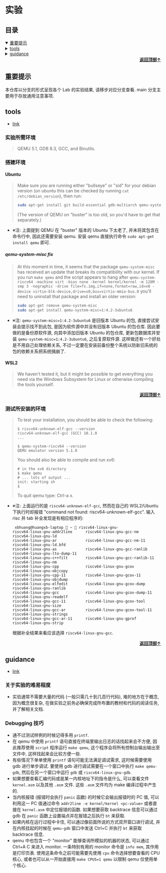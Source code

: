 # 实验

## <a id="toc"></a>目录

<details open="open"><summary><a href="#1">重要提示</a></summary>
</details>
<details><summary><a href="#2">tools</a></summary>

- <a href="#2.1">实验所需环境</a>
- <a href="#2.2">搭建环境</a>
  - <a href="#2.2.1">Ubuntu</a>
    - <a href="#2.2.1.1">qemu-system-misc fix</a>
  - <a href="#2.2.2">WSL2</a>
- <a href="#2.3">测试所安装的环境</a>

</details>
<details><summary><a href="#3">guidance</a></summary>

- <a href="#3.1">关于实验的难易程度</a>
- <a href="#3.2">Debugging 技巧</a>

</details>

<div align="right"><b><a href="#toc">返回顶部↑</a></b></div>

## <a id="1"></a>重要提示

本仓库以分支的形式呈现各个 Lab 的实验结果, 请移步对应分支查看. main 分支主要用于存放通用注意事项.

## <a id="2"></a>tools

- [link](https://pdos.csail.mit.edu/6.1810/2020/tools.html)

### <a id="2.1"></a>实验所需环境

> QEMU 5.1, GDB 8.3, GCC, and Binutils.

### <a id="2.2"></a>搭建环境

#### <a id="2.2.1"></a>Ubuntu

> Make sure you are running either "bullseye" or "sid" for your debian version (on ubuntu this can be checked by running `cat /etc/debian_version`), then run:
>
> ```bash
> sudo apt-get install git build-essential gdb-multiarch qemu-system-misc gcc-riscv64-linux-gnu binutils-riscv64-linux-gnu
> ```
>
> (The version of QEMU on "buster" is too old, so you'd have to get that separately.)

- ※注: 上面提到 QEMU 在 "buster" 版本的 Ubuntu 下太老了, 并未将其包含在命令行中, 因此还需要安装 qemu. 安装 qemu 直接执行命令 `sudo apt-get install qemu` 即可.

##### <a id="2.2.1.1"></a>qemu-system-misc fix

> At this moment in time, it seems that the package `qemu-system-misc` has received an update that breaks its compatibility with our kernel. If you run `make qemu` and the script appears to hang after
> `qemu-system-riscv64 -machine virt -bios none -kernel kernel/kernel -m 128M -smp 3 -nographic -drive file=fs.img,if=none,format=raw,id=x0 -device virtio-blk-device,drive=x0,bus=virtio-mmio-bus.0`
> you'll need to uninstall that package and install an older version:
>
> ```bash
> sudo apt-get remove qemu-system-misc
> sudo apt-get install qemu-system-misc=1:4.2-3ubuntu6
> ```

- ※注: `qemu-system-misc=1:4.2-3ubuntu6` 是旧版本 Ubuntu 的包, 直接尝试安装会提示找不到此包, 是因为软件源中并没有旧版本 Ubuntu 的包仓库. 因此要做的是备份原软件源, 向其中添加旧版本 Ubuntu 的包仓库, 更新包数据库并安装 `qemu-system-misc=1:4.2-3ubuntu6`, 之后复原软件源. 这样做还有一个好处是不用自己处理依赖关系, 不过一定要在安装前备份整个系统以防新旧系统的包的依赖关系把系统搞崩了.

#### <a id="2.2.2"></a>WSL2

> We haven't tested it, but it might be possible to get everything you need via the Windows Subsystem for Linux or otherwise compiling the tools yourself.

<div align="right"><b><a href="#toc">返回顶部↑</a></b></div>

### <a id="2.3"></a>测试所安装的环境

> To test your installation, you should be able to check the following:
>
> ```text
> $ riscv64-unknown-elf-gcc --version
> riscv64-unknown-elf-gcc (GCC) 10.1.0
> ...
>
> $ qemu-system-riscv64 --version
> QEMU emulator version 5.1.0
> ```
>
> You should also be able to compile and run xv6:
>
> ```text
> # in the xv6 directory
> $ make qemu
> # ... lots of output ...
> init: starting sh
> $
> ```
>
> To quit qemu type: Ctrl-a x.

- ※注: 上面运行的是 `riscv64-unknown-elf-gcc`, 然而在自己的 WSL2/Ubuntu 下执行时却报错 "command not found: riscv64-unknown-elf-gcc". 输入 risc 并 tab 补全发现是有相应程序的:

  ```text
   xbhuang@huangxb-laptop  ~  riscv64-linux-gnu-                                                            riscv64-linux-gnu-addr2line      riscv64-linux-gnu-gcc-nm         riscv64-linux-gnu-ld
  riscv64-linux-gnu-ar             riscv64-linux-gnu-gcc-nm-11      riscv64-linux-gnu-ld.bfd
  riscv64-linux-gnu-as             riscv64-linux-gnu-gcc-ranlib     riscv64-linux-gnu-lto-dump-11
  riscv64-linux-gnu-c++filt        riscv64-linux-gnu-gcc-ranlib-11  riscv64-linux-gnu-nm
  riscv64-linux-gnu-cpp            riscv64-linux-gnu-gcov           riscv64-linux-gnu-objcopy
  riscv64-linux-gnu-cpp-11         riscv64-linux-gnu-gcov-11        riscv64-linux-gnu-objdump
  riscv64-linux-gnu-elfedit        riscv64-linux-gnu-gcov-dump      riscv64-linux-gnu-ranlib
  riscv64-linux-gnu-gcc            riscv64-linux-gnu-gcov-dump-11   riscv64-linux-gnu-readelf
  riscv64-linux-gnu-gcc-11         riscv64-linux-gnu-gcov-tool      riscv64-linux-gnu-size
  riscv64-linux-gnu-gcc-ar         riscv64-linux-gnu-gcov-tool-11   riscv64-linux-gnu-strings
  riscv64-linux-gnu-gcc-ar-11      riscv64-linux-gnu-gprof          riscv64-linux-gnu-strip
  ```

  根据补全结果来看应该选择 `riscv64-linux-gnu-gcc`.

<div align="right"><b><a href="#toc">返回顶部↑</a></b></div>

## <a id="3"></a>guidance

- [link](https://pdos.csail.mit.edu/6.1810/2020/labs/guidance.html)

### <a id="3.1"></a>关于实验的难易程度

- 实验通常不需要大量的代码 (一般只需几十到几百行代码), 难的地方在于概念, 因为概念很复杂, 在做实验之前务必确保完成所布置的教材和代码的阅读任务, 并了解相关文档.

### <a id="3.2"></a>Debugging 技巧

- 通不过测试样例的时候记得多用 `printf`.
- 在 qemu 中使用 `printf` 语句直接在终端里输出日志的话找起来会不方便, 因此推荐使用 `script` 程序运行 `make qemu`, 这个程序会将所有控制台输出输出至文件中, 这样找起来会比较方便一些.
- 有些情况下单单使用 `printf` 语句可能无法满足调试需求, 这时候需要使用 gdb 进行单步调试. 要使用 gdb 进行调试需要在一个窗口中执行 `make qemu-gdb`, 然后在另一个窗口中运行 `gdb` 或 `riscv64-linux-gnu-gdb`.
- 如果想要查看汇编代码或是某一内核地址下的指令是什么, 可以查看文件 `kernel.asm` 以及其他 `.asm` 文件. 这些 `.asm` 文件均为 make 编译过程中产生的.
- 当内核报错 (报错时会执行 `panic` 函数) 的时候它会输出报错时的 PC 值, 可以利用这一 PC 值通过命令 `addr2line -e kernel/kernel <pc-value>` 或者直接在 `kernel.asm` 中定位报错的函数. 如果想要获取 backtrace 信息可以通过 gdb 在 `panic` 函数上设置端点并在报错之后执行 `bt` 来获取.
- 如果内核在运行过程中卡住, 可以通过像前面所说的方式双开窗口进行调试, 并在内核挂起的时候在 `qemu-gdb` 窗口中发送 Ctrl+C 并执行 `bt` 来获取 backtrace 信息.
- qemu 中也包含一个 "monitor" 能够查询所模拟的机器的状态, 可以通过 Ctrl+A C 来进入 monitor. 一条特别有用的 monitor 命令是 `info mem`, 其作用是打印页表. 使用这条命令之前可能需要先使用 `cpu` 命令选择想要查看的 CPU 核心, 或者也可以从一开始直接用 `make CPUS=1 qemu` 以限制 qemu 仅使用单个核心.
